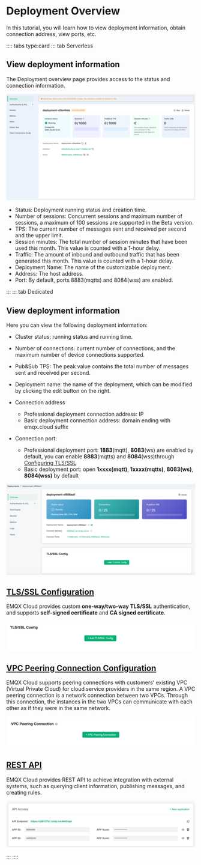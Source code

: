 # Deployment Overview

In this tutorial, you will learn how to view deployment information, obtain connection address, view ports, etc.


:::: tabs type:card
::: tab Serverless 
## View deployment information
The Deployment overview page provides access to the status and connection information.

![overview](./_assets/serverless_overview.png)


- Status: Deployment running status and creation time.
- Number of sessions: Concurrent sessions and maximum number of sessions, a maximum of 100 sessions are supported in the Beta version.
- TPS: The current number of messages sent and received per second and the upper limit.
- Session minutes: The total number of session minutes that have been used this month. This value is counted with a 1-hour delay.
- Traffic: The amount of inbound and outbound traffic that has been generated this month. This value is counted with a 1-hour delay.
- Deployment Name: The name of the customizable deployment.
- Address: The host address.
- Port: By default, ports 8883(mqtts) and 8084(wss) are enabled.

:::
::: tab Dedicated

## View deployment information

Here you can view the following deployment information:

- Cluster status: running status and running time.
- Number of connections: current number of connections, and the maximum number of device connections supported.
- Pub&Sub TPS: The peak value contains the total number of messages sent and received per second.
- Deployment name: the name of the deployment, which can be modified by clicking the edit button on the right.
- Connection address
  - Professional deployment connection address: IP
  - Basic deployment connection address: domain ending with emqx.cloud suffix
- Connection port:

  - Professional deployment port: **1883**(mqtt), **8083**(ws) are enabled by default, you can enable **8883**(mqtts) and **8084**(wss)through [Configuring TLS/SSL](./tls_ssl.md)
  - Basic deployment port: open **1xxxx(mqtt)**, **1xxxx(mqtts)**,  **8083(ws)**, **8084(wss)** by default

![base_info](./_assets/deployment_info.png)

## [TLS/SSL Configuration](./tls_ssl.md)


EMQX Cloud provides custom **one-way/two-way TLS/SSL** authentication, and supports **self-signed certificate** and **CA signed certificate**.

![base_info](./_assets/tls_info.png)

## [VPC Peering Connection Configuration](./vpc_peering.md)



EMQX Cloud supports peering connections with customers' existing VPC (Virtual Private Cloud) for cloud service providers in the same region. A VPC peering connection is a network connection between two VPCs. Through this connection, the instances in the two VPCs can communicate with each other as if they were in the same network.

![base_info](./_assets/vpc_peering_info.png)

## [REST API](../api/api_overview.md)

EMQX Cloud provides REST API to achieve integration with external systems, such as querying client information, publishing messages, and creating rules.

![base_info](./_assets/api_info.png)

:::
::::
